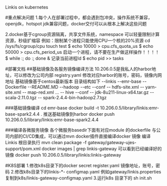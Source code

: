 Linkis on kubernetes

#重点解决问题
1.每个人在部署过程中，都会遇到包冲突，操作系统不兼容，openjdk，hotspot jdk兼容问题，docker交付可以从根本上解决这些问题

2.docker基于cgroup资源隔离，共享文件系统，namespace 可以轻量限制计算资源，秒级扩缩容
 例如：限制某个进程只能使用CPU一个核的20%资源
 cd /sys/fs/cgroup/cpu
 touch test 
 $ echo 10000 > cpu.cfs_quota_us 
 $ echo 50000 > cpu.cfs_period_us
 启动一个进程，请不要在生产做这样操作！！！！  
 $ while :; do :; done &
 记录当前进程Id
 $ echo pid >> tasks

#部署文档
##基础镜像及各服务镜像编译方法
  10.206.0.5是我私人的harbor地址，可以修改为公司内部
  registry.yaml 修改对应harbor的账号，密码，镜像内网地址
  基础镜像基于centos最新版本
  目录结构如下
  --linkis 
    --emr-base
       --Dockerfile
       --README.MD
       --hadoop
          --etc
             --conf
               -- hdfs-site.xml
               -- yarn-site.xml
               -- map-red.xml
               ...
       -- hive
          --conf 
       -- jdk-8u211-linux-x64.tar.gz
       -- scala-2.11.0.tgz
       -- spark-2.4.4-bin-hadoop2.7.tgz
 
###基础镜像编译
cd emr-base
docker build -t 10.206.0.5/library/linkis:emr-base-spark2.4.4 .
推送基础镜像到harbor
docker push  10.206.0.5/library/linkis:emr-base-spark2.4.4 



###编译各微服务镜像
各个微服务basedir下面有对应module 的dockerfile
与公司内部的CI/CD集成，可以通过mvn docker插件直接编译docker 镜像
编译
    Linkis 根目录执行
    mvn clean package  -f gateway/gateway-ujes-support/pom.xml
    docker images | grep linkis-gateway
可以看到已经编译好的镜像
    docker push 10.206.0.5/library/linkis:linkis-gateway   

#K8S部署
1.修改k8s目录下的docker secret
  register.yaml  镜像地址，账号，密码
2.修改k8s目录下的linkis-*- configmap.yaml
  例如gateway/linkis.properties 复制到k8s/linkis-gateway-configmap.yaml
3.运行k8s 目录下的 sh init.sh
